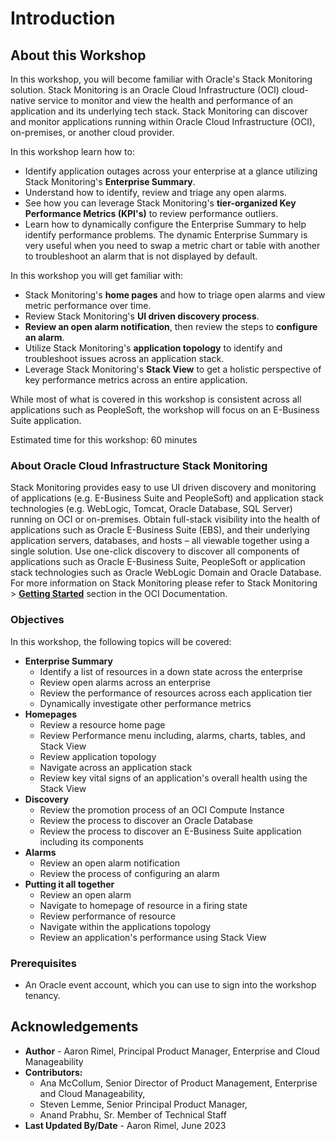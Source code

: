 # Introduction

## About this Workshop

In this workshop, you will become familiar with Oracle's Stack Monitoring solution. Stack Monitoring is an Oracle Cloud Infrastructure (OCI) cloud-native service to monitor and view the health and performance of an application and its underlying tech stack. Stack Monitoring can discover and monitor applications running within Oracle Cloud Infrastructure (OCI), on-premises, or another cloud provider.

In this workshop learn how to:
* Identify application outages across your enterprise at a glance utilizing Stack Monitoring's **Enterprise Summary**. 
* Understand how to identify, review and triage any open alarms. 
* See how you can leverage Stack Monitoring's **tier-organized Key Performance Metrics (KPI's)** to review performance outliers. 
* Learn how to dynamically configure the Enterprise Summary to help identify performance problems. The dynamic Enterprise Summary is very useful when you need to swap a metric chart or table with another to troubleshoot an alarm that is not displayed by default.

In this workshop you will get familiar with:
* Stack Monitoring's **home pages** and how to triage open alarms and view metric performance over time. 
* Review Stack Monitoring's **UI driven discovery process**. 
* **Review an open alarm notification**, then review the steps to **configure an alarm**. 
* Utilize Stack Monitoring's **application topology** to identify and troubleshoot issues across an application stack. 
* Leverage Stack Monitoring's **Stack View** to get a holistic perspective of key performance metrics across an entire application. 

While most of what is covered in this workshop is consistent across all applications such as PeopleSoft, the workshop will focus on an E-Business Suite application. 

Estimated time for this workshop: 60 minutes

### About Oracle Cloud Infrastructure Stack Monitoring

Stack Monitoring provides easy to use UI driven discovery and monitoring of applications (e.g. E-Business Suite and PeopleSoft) and application stack technologies (e.g. WebLogic, Tomcat, Oracle Database, SQL Server) running on OCI or on-premises. Obtain full-stack visibility into the health of applications such as Oracle E-Business Suite (EBS), and their underlying application servers, databases, and hosts – all viewable together using a single solution. Use one-click discovery to discover all components of applications such as Oracle E-Business Suite, PeopleSoft or application stack technologies such as Oracle WebLogic Domain and Oracle Database. For more information on Stack Monitoring please refer to Stack Monitoring > **[Getting Started](https://docs.oracle.com/en-us/iaas/stack-monitoring/index.html)** section in the OCI Documentation.


### Objectives

In this workshop, the following topics will be covered:
* **Enterprise Summary**
    - Identify a list of resources in a down state across the enterprise
    - Review open alarms across an enterprise
    - Review the performance of resources across each application tier
    - Dynamically investigate other performance metrics
* **Homepages**
    - Review a resource home page
    - Review Performance menu including, alarms, charts, tables, and Stack View
    - Review application topology
    - Navigate across an application stack
    - Review key vital signs of an application's overall health using the Stack View
* **Discovery**
    - Review the promotion process of an OCI Compute Instance
    - Review the process to discover an Oracle Database
    - Review the process to discover an E-Business Suite application including its components
* **Alarms**
    - Review an open alarm notification
    - Review the process of configuring an alarm
* **Putting it all together**
    - Review an open alarm
    - Navigate to homepage of resource in a firing state
    - Review performance of resource
    - Navigate within the applications topology
    - Review an application's performance using Stack View

### Prerequisites

* An Oracle event account, which you can use to sign into the workshop tenancy.

## Acknowledgements

* **Author** - Aaron Rimel, Principal Product Manager, Enterprise and Cloud Manageability
* **Contributors:** 
    * Ana McCollum, Senior Director of Product Management, Enterprise and Cloud Manageability,  
    * Steven Lemme, Senior Principal Product Manager,  
    * Anand Prabhu, Sr. Member of Technical Staff
* **Last Updated By/Date** - Aaron Rimel, June 2023
